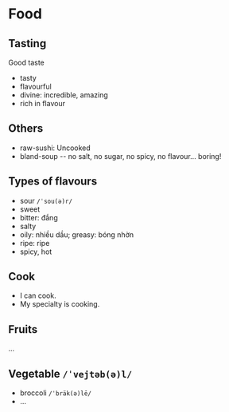 Food
====

## Tasting

Good taste

- tasty
- flavourful
- divine: incredible, amazing
- rich in flavour

## Others

- raw-sushi: Uncooked
- bland-soup -- no salt, no sugar, no spicy, no flavour… boring!

## Types of flavours

- sour `/ˈsou(ə)r/`
- sweet
- bitter: đắng
- salty
- oily: nhiều dầu; greasy: bóng nhờn
- ripe: ripe
- spicy, hot

## Cook

- I can cook.
- My specialty is cooking.

## Fruits

…

## Vegetable `/ˈvejtəb(ə)l/`

- broccoli `/ˈbräk(ə)lē/`
- …
